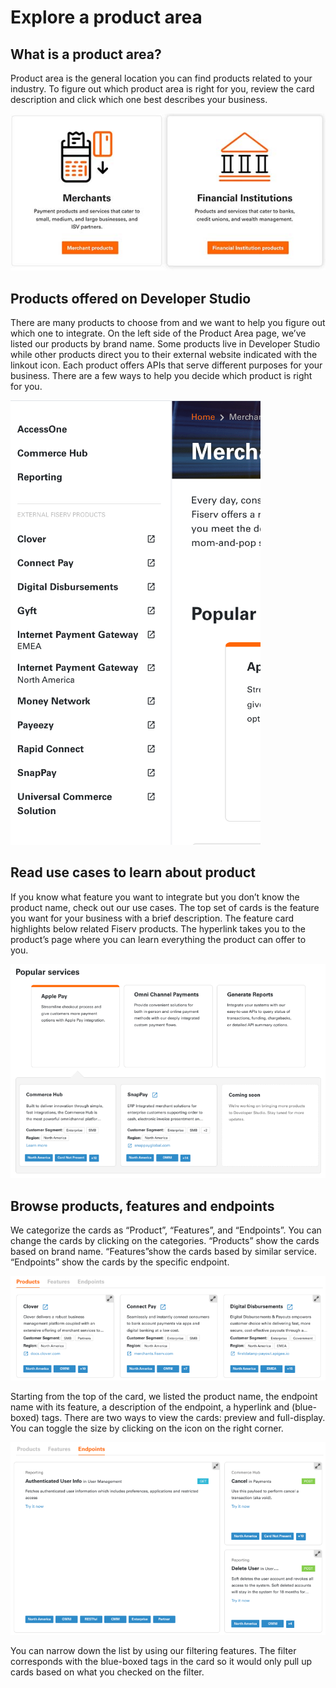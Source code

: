 # Explore a product area
## What is a product area?
Product area is the general location you can find products related to your industry.  To figure out which product area is right for you, review the card description and click which one best describes your business. 

![product_area_1]

## Products offered on Developer Studio 
There are many products to choose from and we want to help you figure out which one to integrate. On the left side of the Product Area page, we’ve listed our products by brand name. Some products live in Developer Studio while other products direct you to their external website indicated with the linkout icon. Each product offers APIs that serve different purposes for your business. There are a few ways to help you decide which product is right for you. 

![productareaoverview]

## Read use cases to learn about product
If you know what feature you want to integrate but you don’t know the product name, check out our use cases. The top set of cards is the feature you want for your business with a brief description. The feature card highlights below related Fiserv products. The hyperlink takes you to the product’s page where you can learn everything the product can offer to you.

![product_area_3_adobespark]

## Browse products, features and endpoints 
We categorize the cards as “Product”, “Features”, and “Endpoints”.  You can change the cards by clicking on the categories. “Products” show the cards based on brand name. “Features”show the cards based by similar service. “Endpoints” show the cards by the specific endpoint. 

![product_area_4_adobespark]

Starting from the top of the card, we listed the product name, the endpoint name with its feature, a description of the endpoint, a hyperlink and (blue-boxed) tags. There are two ways to view the cards: preview and full-display. You can toggle the size by clicking on the icon on the right corner. 

![product_area_5_adobespark]

You can narrow down the list by using our filtering features. The filter corresponds with the blue-boxed tags in the card so it would only pull up cards based on what you checked on the filter.

[//]: # (These are reference links used in markdown file)

[product_area_1]: <../assets/images/product_area_1.jpg>

[productareaoverview]: <../assets/images/product_area_2_adobespark.png>

[product_area_3_adobespark]: <../assets/images/product_area_3_adobespark.png>

[product_area_4_adobespark]: <../assets/images/product_area_4_adobespark.png>

[product_area_5_adobespark]: <../assets/images/product_area_5_adobespark.png>
